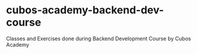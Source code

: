 # cubos-academy-backend-dev-course
Classes and Exercises done during Backend Development Course by Cubos Academy
